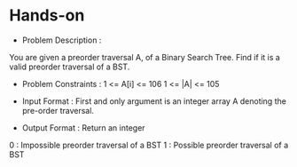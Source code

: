 # Hands-on
- Problem Description :

You are given a preorder traversal A, of a Binary Search Tree.
Find if it is a valid preorder traversal of a BST.



- Problem Constraints :
1 <= A[i] <= 106
1 <= |A| <= 105

- Input Format :
First and only argument is an integer array A denoting the pre-order traversal.



- Output Format :
Return an integer

0 : Impossible preorder traversal of a BST
1 : Possible preorder traversal of a BST

